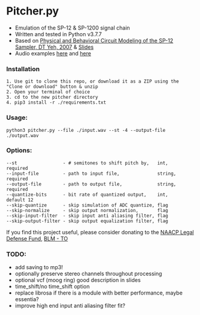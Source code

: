 # Pitcher.py
- Emulation of the SP-12 & SP-1200 signal chain
- Written and tested in Python v3.7.7
- Based on [Physical and Behavioral Circuit Modeling of the SP-12
Sampler, DT Yeh, 2007](https://ccrma.stanford.edu/~dtyeh/papers/yeh07_icmc_sp12.pdf) & [Slides](https://ccrma.stanford.edu/~dtyeh/sp12/yeh2007icmcsp12slides.pdf)
- Audio examples [here](https://soundcloud.com/user-320158268/sets/pitcher-examples) and [here](https://tinyurl.com/yckcmhb2)

### Installation
```
1. Use git to clone this repo, or download it as a ZIP using the "Clone or download" button & unzip
2. Open your terminal of choice
3. cd to the new pitcher directory
4. pip3 install -r ./requirements.txt
```

### Usage:
```
python3 pitcher.py --file ./input.wav --st -4 --output-file ./output.wav
```

### Options:
```
--st                 - # semitones to shift pitch by,   int,    required
--input-file         - path to input file,              string, required
--output-file        - path to output file,             string, required
--quantize-bits      - bit rate of quantized output,    int,    default 12
--skip-quantize      - skip simulation of ADC quantize, flag
--skip-normalize     - skip output normalization,       flag
--skip-input-filter  - skip input anti aliasing filter, flag
--skip-output-filter - skip output equalization filter, flag
```

If you find this project useful, please consider donating to the [NAACP Legal Defense Fund](https://org2.salsalabs.com/o/6857/p/salsa/donation/common/public/?donate_page_KEY=15780&_ga=2.209233111.496632409.1590767838-1184367471.1590767838), [BLM - TO](https://blacklivesmatter.ca/donate/)


### TODO:
- add saving to mp3!
- optionally preserve stereo channels throughout processing
- optional vcf (moog ring) good description in slides
- time_shift/no time_shift option
- replace librosa if there is a module with better performance, maybe essentia?
- improve high end input anti aliasing filter fit?
